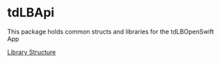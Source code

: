 # tdLBApi

This package holds common structs and libraries for the tdLBOpenSwift App

[Library Structure](tdLB.jpeg)



